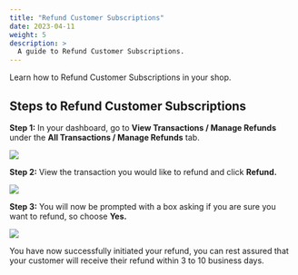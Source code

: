 ```yaml
---
title: "Refund Customer Subscriptions"
date: 2023-04-11
weight: 5
description: >
  A guide to Refund Customer Subscriptions.
---
```


Learn how to Refund Customer Subscriptions in your shop.

## Steps to Refund Customer Subscriptions

**Step 1:** In your dashboard, go to **View Transactions / Manage Refunds** under the **All Transactions / Manage Refunds** tab.

![](https://subscribie.co.uk/blog/content/images/size/w1000/2023/04/image-9.png)

**Step 2:** View the transaction you would like to refund and click **Refund.**

![](https://subscribie.co.uk/blog/content/images/size/w1000/2023/04/image-10.png)

**Step 3:** You will now be prompted with a box asking if you are sure you want to refund, so choose **Yes.**

![](https://subscribie.co.uk/blog/content/images/size/w1000/2023/04/image-11.png)

You have now successfully initiated your refund, you can rest assured that your customer will receive their refund within 3 to 10 business days.